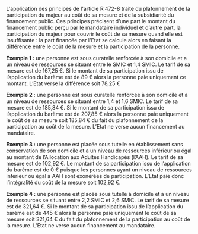 L'application des principes de l'article R 472-8 traite du plafonnement de la participation du majeur au coût de sa mesure et de la subsidiarité du financement public. Ces principes précisent d’une part le montant du financement public perçu par le mandataire individuel et d’autre part, la participation du majeur pour couvrir le coût de sa mesure quand elle est insuffisante : la part financée par l'Etat se calcule alors en faisant la différence entre le coût de la mesure et la participation de la personne.

**Exemple 1 :** une personne est sous curatelle renforcée à son domicile et a un niveau de ressources se situant entre le SMIC et 1,4 SMIC. Le tarif de sa mesure est de 167,25 €. Si le montant de sa participation issu de l’application du barème est de 89 € alors la personne paie uniquement ce montant. L’Etat verse la différence soit 78,25 €

**Exemple 2 :** une personne est sous curatelle renforcée à son domicile et a un niveau de ressources se situant entre 1,4 et 1,6 SMIC. Le tarif de sa mesure est de 185,84 €. Si le montant de sa participation issu de l’application du barème est de 207,85 € alors la personne paie uniquement le coût de sa mesure soit 185,84 € du fait du plafonnement de la participation au coût de la mesure. L’Etat ne verse aucun financement au mandataire.

**Exemple 3 :** une personne est placée sous tutelle en établissement sans conservation de son domicile et a un niveau de ressources inférieur ou égal au montant de l’Allocation aux Adultes Handicapés (l’AAH). Le tarif de sa mesure est de 102,92 €. Le montant de sa participation issu de l’application du barème est de 0 € puisque les personnes ayant un niveau de ressources inférieur ou égal à AAH sont exonérées de participation. L’Etat paie donc l’intégralité du coût de la mesure soit 102,92 €.

**Exemple 4 :** une personne est placée sous tutelle à domicile et a un niveau de ressources se situant entre 2,2 SMIC et 2,6 SMIC. Le tarif de sa mesure est de 321,64 €. Si le montant de sa participation issu de l’application du barème est de 445 € alors la personne paie uniquement le coût de sa mesure soit 321,64 € du fait du plafonnement de la participation au coût de la mesure. L’Etat ne verse aucun financement au mandataire.
